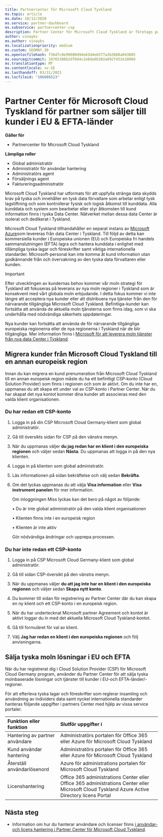 ```yaml
---
title: Partnercenter för Microsoft Cloud Tyskland
ms.topic: article
ms.date: 10/12/2020
ms.service: partner-dashboard
ms.subservice: partnercenter-csp
description: Partner Center för Microsoft Cloud Tyskland är företags portalen för partner som vill erbjuda Microsofts moln lösningar till kunder i EU-och EFTA-länder.
author: vinayks
ms.author: vinayks
ms.localizationpriority: medium
ms.custom: SEOMAY.20
ms.openlocfilehash: f36d7c0e99600d9de63d4e6377a2b3688a043885
ms.sourcegitcommit: 10765386b2df0d4c2e8da9b302a692f452e1090d
ms.translationtype: MT
ms.contentlocale: sv-SE
ms.lasthandoff: 03/31/2021
ms.locfileid: "106086523"
---
```

# <a name="partner-center-for-microsoft-cloud-germany-for-partners-selling-to-customers-in-eu--efta-countries"></a>Partner Center för Microsoft Cloud Tyskland för partner som säljer till kunder i EU & EFTA-länder

**Gäller för**

- Partnercenter för Microsoft Cloud Tyskland

**Lämpliga roller**

- Global administratör
- Administratör för användar hantering
- Administratörs agent
- Försäljnings agent
- Faktureringsadministratör

Microsoft Cloud Tyskland har utformats för att uppfylla stränga data skydds krav på tyska och innehåller en tysk data förvaltare som arbetar enligt tysk lagstiftning och som kontrollerar fysisk och logisk åtkomst till kunddata. Alla kunddata och system som bearbetar eller styr åtkomsten till kund information finns i tyska Data Center. Nätverket mellan dessa data Center är isolerat och dedikerat i Tyskland.

Microsoft Cloud Tyskland tillhandahåller en separat instans av [Microsoft Azure](https://go.microsoft.com/fwlink/?linkid=847992)som levereras från data Center i Tyskland. Till följd av detta kan kommersiella kunder i Europeiska unionen (EU) och Europeiska fri handels sammanslutningen (EFTA) lagra och hantera kunddata i enlighet med tillämpliga tyska lagar och föreskrifter samt viktiga internationella standarder. Microsoft-personal kan inte komma åt kund information utan godkännande från och övervakning av den tyska data förvaltaren eller kunden.

> [!IMPORTANT]
> Efter utvecklingen av kundernas behov kommer vår moln strategi för Tyskland att fokuseras på leverans av nya moln regioner i Tyskland som är konsekvent med vårt globala moln erbjudande. I detta fokus kommer vi inte längre att acceptera nya kunder eller att distribuera nya tjänster från den för närvarande tillgängliga Microsoft Cloud Tyskland. Befintliga-kunder kan fortsätta att använda de aktuella moln tjänsterna som finns idag, som vi ska underhålla med nödvändiga säkerhets uppdateringar.
>
> Nya kunder kan fortsätta att använda de för närvarande tillgängliga europeiska regionerna eller de nya regionerna i Tyskland när de blir tillgängliga. Mer information finns i [Microsoft för att leverera moln tjänster från nya data Center i Tyskland](https://news.microsoft.com/europe/2018/08/31/microsoft-to-deliver-cloud-services-from-new-datacentres-in-germany-in-2019-to-meet-evolving-customer-needs/). 

## <a name="migrate-customers-from-microsoft-cloud-germany-to-another-european-region"></a>Migrera kunder från Microsoft Cloud Tyskland till en annan europeisk region

Innan du kan migrera en kund prenumeration från Microsoft Cloud Tyskland till en annan europeisk region måste du ha ett befintligt CSP-konto (Cloud Solution Provider) som finns i regionen och som är aktivt. Om du inte har en, uppmanas du att skapa ett under val av CSP-konto i Partner Center. När du har skapat det nya kontot kommer dina kunder att associeras med den valda klient organisationen.

### <a name="you-already-have-a-csp-account"></a>Du har redan ett CSP-konto

1. Logga in på din CSP Microsoft Cloud Germany-klient som global administratör.

1. Gå till översikts sidan för CSP på den vänstra menyn.
 
1. När du uppmanas väljer **du jag redan har en klient i den europeiska regionen** och väljer sedan **Nästa**. Du uppmanas att logga in på den nya klienten. 

1. Logga in på klienten som global administratör.
 
1. Läs informationen på sidan bekräftelse och välj sedan **Bekräfta**.
 
6.  Om det lyckas uppmanas du att välja **Visa information** eller **Visa instrument panelen** för mer information. 

    Om inloggningen Miss lyckas kan det bero på något av följande:
    
    • Du är inte global administratör på den valda klient organisationen
    
    • Klienten finns inte i en europeisk region
    
    • Klienten är inte aktiv

    Gör nödvändiga ändringar och upprepa processen. 

### <a name="you-dont-already-have-a-csp-account"></a>Du har inte redan ett CSP-konto

1. Logga in på CSP Microsoft Cloud Germany-klient som global administratör.

1. Gå till sidan CSP-översikt på den vänstra menyn.
 
1. När du uppmanas väljer **du att jag inte har en klient i den europeiska regionen** och väljer sedan **Skapa nytt konto**. 
 
1. Du kommer till sidan för registrering av Partner Center där du kan skapa en ny klient och ett CSP-konto i en europeisk region.
  
5. När du har undertecknat Microsoft partner Agreement och kontot är aktivt loggar du in med det aktuella Microsoft Cloud Tyskland-kontot.

6. Gå till formuläret för val av klient.

7. Välj **Jag har redan en klient i den europeiska regionen** och följ anvisningarna.


## <a name="selling-german-cloud-solutions-in-eu-and-efta"></a>Sälja tyska moln lösningar i EU och EFTA

När du har registrerat dig i Cloud Solution Provider (CSP) för Microsoft Cloud Germany program, använder du Partner Center för att sälja tyska molnbaserade lösningar och tjänster till kunder i EU-och EFTA-länder/-regioner.

För att efterleva tyska lagar och föreskrifter som reglerar insamling och användning av individers data samt nyckel internationella standarder hanteras följande uppgifter i partners Center med hjälp av vissa service portaler.

Funktion eller funktion | Slutför uppgifter i
:--- | :---
Hantering av partner användare | Administratörs portalen för Office 365 eller Azure för Microsoft Cloud Tyskland
Kund användar hantering | Administratörs portalen för Office 365 eller Azure för Microsoft Cloud Tyskland
Återställ användarlösenord | Azure för administrations portalen för Microsoft Cloud Tyskland
Licenshantering | Office 365 administrations Center eller Office 365 administrations Center eller Microsoft Cloud Tyskland Azure Active Directory licens Portal

## <a name="next-steps"></a>Nästa steg

- Information om hur du hanterar användare och licenser finns [i användar-och licens hantering i Partner Center för Microsoft Cloud Tyskland](user-management-in-partner-center-for-microsoft-cloud-germany.md).


